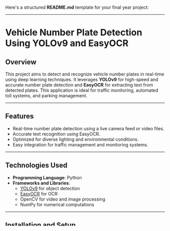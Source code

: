 Here's a structured **README.md** template for your final year project:

---

# **Vehicle Number Plate Detection Using YOLOv9 and EasyOCR**

## **Overview**
This project aims to detect and recognize vehicle number plates in real-time using deep learning techniques. It leverages **YOLOv9** for high-speed and accurate number plate detection and **EasyOCR** for extracting text from detected plates. This application is ideal for traffic monitoring, automated toll systems, and parking management.

---

## **Features**
- Real-time number plate detection using a live camera feed or video files.
- Accurate text recognition using EasyOCR.
- Optimized for diverse lighting and environmental conditions.
- Easy integration for traffic management and monitoring systems.

---

## **Technologies Used**
- **Programming Language**: Python  
- **Frameworks and Libraries**:  
  - [YOLOv9](https://github.com/ultralytics/yolov5) for object detection  
  - [EasyOCR](https://github.com/JaidedAI/EasyOCR) for OCR  
  - OpenCV for video and image processing  
  - NumPy for numerical computations  

---

## **Installation and Setup**
### Prerequisites
- Python 3.8 or higher
- CUDA-enabled GPU (optional for faster performance)

### Steps to Set Up:
1. Clone the repository:
   ```bash
   git clone https://github.com/shubh972/vehicle-number-plate-detection.git
   cd vehicle-number-plate-detection
   ```
2. Install required dependencies:
   ```bash
   pip install -r requirements.txt
   ```
3. Download pre-trained YOLOv9 weights and place them in the `weights` directory.

4. Run the application:
   ```bash
   python main.py
   ```

---

## **Usage**
- **Live Camera Feed**: Use your system's webcam for real-time detection.  
- **Video Input**: Process a video file to detect and recognize number plates.  
- **Image Input**: Run detection and OCR on static images.  

---

## **Challenges Faced**
- Managing variations in lighting and blurry images.  
- Optimizing detection speed for real-time performance.  
- Handling different plate formats and languages.

---

## **Learning Outcomes**
- Improved understanding of deep learning and computer vision concepts.  
- Gained hands-on experience with YOLOv9 and OCR integration.  
- Enhanced skills in Python, OpenCV, and real-time video processing.

---

## **Contributions**
Feel free to fork this repository and contribute to the project by creating pull requests. Suggestions and improvements are always welcome!

---

## **License**
This project is licensed under the MIT License.

---

## **Acknowledgments**
- [YOLOv9 by Ultralytics](https://github.com/ultralytics/yolov5)  
- [EasyOCR by JaidedAI](https://github.com/JaidedAI/EasyOCR)  

---

